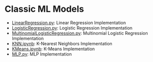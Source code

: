 # Classic ML Models

* [LinearRegression.py](LinearRegression.py): Linear Regression Implementation
* [LogisticRegression.py](LogisticRegression.py): Logistic Regression Implementation
* [MultinomialLogisticRegression.py](MultinomialLogisticRegression.py): Multinomial Logistic Regression Implementation
* [KNN.ipynb](KNN.ipynb): K-Nearest Neighbors Implementation
* [KMeans.ipynb](KMeans.ipynb): K-Means Implementation
* [MLP.py](MLP.py): MLP Implementation